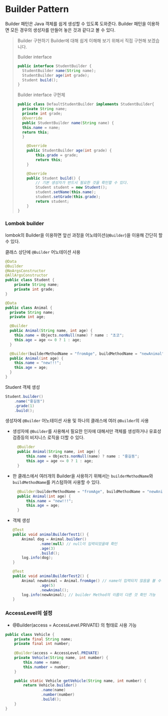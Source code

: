 # Builder Pattern
Builder 패턴은 Java 객체를 쉽게 생성할 수 있도록 도와준다.
Builder 패턴을 이용하면 모든 경우의 생성자를 만들어 놓은 것과 같다고 볼 수 있다.

> Builder 구현하기
> Builder에 대해 쉽게 이해해 보기 위해서 직접 구현해 보겠습니다.
>
> Builder interface
> ```java
> public interface StudentBuilder {
>   StudentBuilder name(String name);
>   StudentBuilder age(int grade);
>   Student build();
> }
> ```
>
> Builder interface 구현체
> ```java
> public class DefaultStudentBuilder implements StudentBuilder{
>   private String name;
>   private int grade;
>   @Override
>   public StudentBuilder name(String name) {
>   this.name = name;
>   return this;
>   }
> 
>     @Override
>     public StudentBuilder age(int grade) {
>         this.grade = grade;
>         return this;
>     }
> 
>     @Override
>     public Student build() {
>         // 기본 생성자가 반드시 필요한 것을 확인할 수 있다.
>         Student student = new Student();
>         student.setName(this.name);
>         student.setGrade(this.grade);
>         return student;
>     }
> }
> ```

### Lombok builder
lombok의 Builder을 이용하면 앞선 과정을 어노테이션(`@Builder`)을 이용해 간단히 할 수 있다.

클래스 상단에 `@Builder` 어노테이션 사용
```java
@Data
@Builder
@NoArgsConstructor
@AllArgsConstructor
public class Student {
    private String name;
    private int grade;
}

@Data
public class Animal {
  private String name;
  private int age;

  @Builder
  public Animal(String name, int age) {
    this.name = Objects.nonNull(name) ? name : "초코";
    this.age = age <= 0 ? 1 : age;
  }

  @Builder(builderMethodName = "fromAge", buildMethodName = "newAnimal")
  public Animal(int age) {
    this.name = "new!!!";
    this.age = age;
  }
}
```

Student 객체 생성
```java
Student.builder()
    .name("홍길동")
    .grade(1)
    .build();
```

생성자에 `@Builder` 어노테이션 사용 및 하나의 클래스에 여러 `@Builder`의 사용
- 생성자에 `@Builder`를 사용해서 필요한 인자에 대해서만 객체를 생성하거나 유효성 검증등의 비지니스 로직을 더할 수 있다.
  ```java
    @Builder
    public Animal(String name, int age) {
        this.name = Objects.nonNull(name) ? name : "홍길동";
        this.age = age <= 0 ? 1 : age;
    }
  ```

- 한 클래스에서 여러개의 Builder을 사용하기 위해서는 `builderMethodName`와 `buildMethodName`를 커스텀하여 사용할 수 있다.
  ```java
    @Builder(builderMethodName = "fromAge", buildMethodName = "newAnimal")
    public Animal(int age) {
        this.name = "new!!!";
        this.age = age; 
    }
  ```

- 객체 생성
  ```java
  @Test
  public void animalBuilderTest1() {
      Animal dog = Animal.builder()
              .name(null) // null이 입력되었을때 확인
              .age(3)
              .build();
      log.info(dog);
  }

  @Test
  public void animalBuilderTest2() {
      Animal newAnimal = Animal.fromAge() // name이 입력되지 않음을 볼 수 있음
              .age(5)
              .newAnimal();
      log.info(newAnimal); // builder Method의 이름이 다른 것 확인 가능
  }
  ```

### AccessLevel의 설정
- @Builder(access = AccessLevel.PRIVATE) 의 형태로 사용 가능

```java
public class Vehicle {
    private final String name;
    private final int number;
    
    @Builder(access = AccessLevel.PRIVATE)
    private Vehicle(String name, int number) {
        this.name = name;
        this.number = number;
    }

    public static Vehicle getVehicle(String name, int number) {
        return Vehicle.builder()
                .name(name)
                .number(number)
                .build();
    }
}
```
